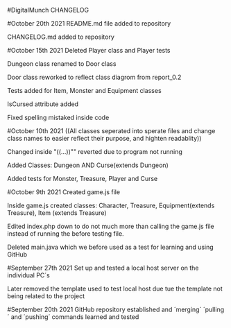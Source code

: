 #DigitalMunch CHANGELOG

#October 20th 2021
README.md file added to repository

CHANGELOG.md added to repository

#October 15th 2021
Deleted Player class and Player tests

Dungeon class renamed to Door class

Door class reworked to reflect class diagrom from report_0.2

Tests added for Item, Monster and Equipment classes

IsCursed attribute added

Fixed spelling mistaked inside code

#October 10th 2021
((All classes seperated into sperate files and change class names to easier reflect their purpose, and highten readablity))

Changed inside "((...))"" reverted due to program not running

Added Classes: Dungeon AND Curse(extends Dungeon)

Added tests for Monster, Treasure, Player and Curse

#October 9th 2021
Created game.js file 

Inside game.js created classes: Character, Treasure, Equipment(extends Treasure), Item (extends Treasure)

Edited index.php down to do not much more than calling the game.js file instead of running the before testing file.

Deleted main.java which we before used as a test for learning and using GitHub

#September 27th 2021
Set up and tested a local host server on the individual PC´s 

Later removed the template used to test local host due tue the template not being related to the project

#September 20th 2021
GitHub repository established and ´merging´ ´pulling´ and ´pushing´ commands learned and tested
